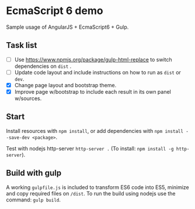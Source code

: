 # EcmaScript 6 demo

Sample usage of AngularJS + EcmaScript6 + Gulp.

## Task list

- [ ] Use https://www.npmjs.org/package/gulp-html-replace to switch dependencies on `dist` .
- [ ] Update code layout and include instructions on how to run as `dist` or `dev`.
- [x] Change page layout and bootstrap theme.
- [x] Improve page w/bootstrap to include each result in its own panel w/sources.

## Start

Install resources with `npm install`, or add dependencies with `npm install --save-dev <package>`.

Test with nodejs http-server `http-server .` (To install: `npm install -g http-server`).

## Build with gulp

A working `gulpfile.js` is included to transform ES6 code into ES5, minimize and copy required files
on `/dist`. To run the build using nodejs use the command: `gulp build`.
